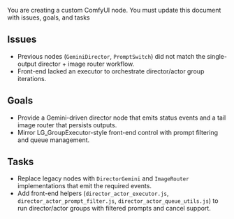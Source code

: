 You are creating a custom ComfyUI node. You must update this document with issues, goals, and tasks

## Issues
- Previous nodes (`GeminiDirector`, `PromptSwitch`) did not match the single-output director + image router workflow.
- Front-end lacked an executor to orchestrate director/actor group iterations.

## Goals
- Provide a Gemini-driven director node that emits status events and a tail image router that persists outputs.
- Mirror LG_GroupExecutor-style front-end control with prompt filtering and queue management.

## Tasks
- Replace legacy nodes with `DirectorGemini` and `ImageRouter` implementations that emit the required events.
- Add front-end helpers (`director_actor_executor.js`, `director_actor_prompt_filter.js`, `director_actor_queue_utils.js`) to run director/actor groups with filtered prompts and cancel support.
